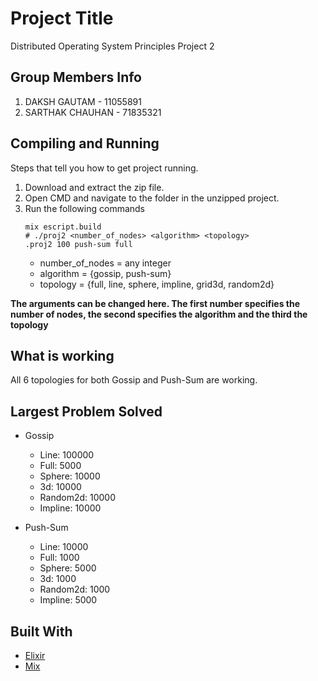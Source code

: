 # Project Title
Distributed Operating System Principles Project 2

## Group Members Info 
1) DAKSH GAUTAM - 11055891
2) SARTHAK CHAUHAN  - 71835321

## Compiling and Running

Steps that tell you how to get project running.

1) Download and extract the zip file. 
2) Open CMD and navigate to the folder in the unzipped project.
3) Run the following commands
   ``` 
   mix escript.build
   # ./proj2 <number_of_nodes> <algorithm> <topology>
   .proj2 100 push-sum full
   
   ```
   - number_of_nodes = any integer
   - algorithm = {gossip, push-sum}
   - topology = {full, line, sphere, impline, grid3d, random2d}


  **The arguments can be changed here. The first number specifies the number of nodes, the second specifies the algorithm and the third the topology** 



## What is working
All 6 topologies for both Gossip and Push-Sum are working.  
## Largest Problem Solved

 - Gossip
    - Line: 100000
    - Full: 5000
    - Sphere: 10000
    - 3d: 10000
    - Random2d: 10000
    - Impline: 10000

- Push-Sum
  - Line: 10000
  - Full: 1000
  - Sphere: 5000
  - 3d: 1000
  - Random2d: 1000
  - Impline: 5000



## Built With

* [Elixir](https://elixir-lang.org/)
* [Mix](https://elixir-lang.org/getting-started/mix-otp/introduction-to-mix.html)